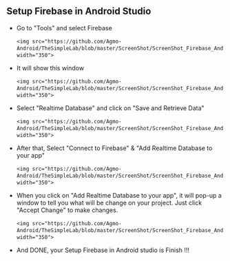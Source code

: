 ## Setup Firebase in Android Studio
- Go to "Tools" and select Firebase

      <img src="https://github.com/Agmo-Android/TheSimpleLab/blob/master/ScreenShot/ScreenShot_Firebase_AndroidStudio_1.png" width="350">

- It will show this window

      <img src="https://github.com/Agmo-Android/TheSimpleLab/blob/master/ScreenShot/ScreenShot_Firebase_AndroidStudio_2.png" width="350">

- Select "Realtime Database" and click on "Save and Retrieve Data"

      <img src="https://github.com/Agmo-Android/TheSimpleLab/blob/master/ScreenShot/ScreenShot_Firebase_AndroidStudio_3.png" width="350">

- After that, Select "Connect to Firebase" & "Add Realtime Database to your app"

      <img src="https://github.com/Agmo-Android/TheSimpleLab/blob/master/ScreenShot/ScreenShot_Firebase_AndroidStudio_4.png" width="350">

- When you click on "Add Realtime Database to your app", it will pop-up a window to tell you what will be change on your project. Just click "Accept Change" to make changes.

      <img src="https://github.com/Agmo-Android/TheSimpleLab/blob/master/ScreenShot/ScreenShot_Firebase_AndroidStudio_5.png" width="350">

- And DONE, your Setup Firebase in Android studio is Finish !!!
